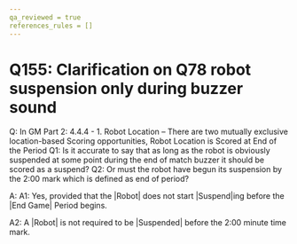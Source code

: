 ```yaml
---
qa_reviewed = true
references_rules = []
---
```


# Q155: Clarification on Q78 robot suspension only during buzzer sound

Q: In GM Part 2: 4.4.4 - 1. Robot Location – There are two mutually exclusive location-based Scoring opportunities, <if> Robot Location is Scored at End of the Period
Q1: Is it accurate to say that as long as the robot is obviously suspended at some point during the end of match buzzer it should be scored as a suspend? Q2: Or must the robot have begun its suspension by the 2:00 mark which is defined as end of period?

A: A1: Yes, provided that the |Robot| does not start |Suspend|ing before the |End Game| Period begins.

A2: A |Robot| is not required to be |Suspended| before the 2:00 minute time mark.